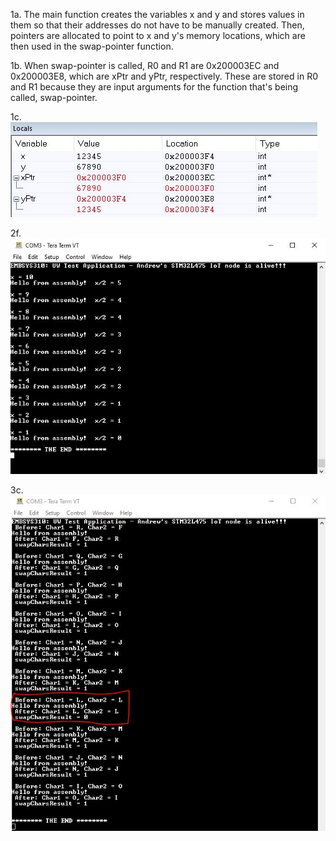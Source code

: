 1a. The main function creates the variables x and y and stores values in them so that their addresses do not have to be manually created. Then, pointers are allocated to point to x and y's memory locations, which are then used in the swap-pointer function.

1b. When swap-pointer is called, R0 and R1 are 0x200003EC and 0x200003E8, which are xPtr and yPtr, respectively. These are stored in R0 and R1 because they are input arguments for the function that's being called, swap-pointer.

1c. ![Local variables after swap-pointer()](src/p1.JPG)

2f. ![TeraTerm Output running divAsm()](src/p2.JPG)

3c. ![TeraTerm Output running swapCharsAsm()](src/p3.JPG)
